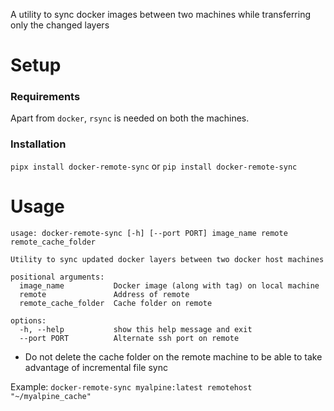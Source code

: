 A utility to sync docker images between two machines while transferring only the changed layers

# Setup
### Requirements
Apart from `docker`, `rsync` is needed on both the machines.

### Installation
`pipx install docker-remote-sync` or `pip install docker-remote-sync`


# Usage
```
usage: docker-remote-sync [-h] [--port PORT] image_name remote remote_cache_folder

Utility to sync updated docker layers between two docker host machines

positional arguments:
  image_name           Docker image (along with tag) on local machine
  remote               Address of remote
  remote_cache_folder  Cache folder on remote

options:
  -h, --help           show this help message and exit
  --port PORT          Alternate ssh port on remote
```

- Do not delete the cache folder on the remote machine to be able to take advantage of incremental file sync

Example:
`docker-remote-sync myalpine:latest remotehost "~/myalpine_cache"`
